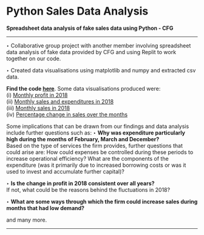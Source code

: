 # Python Sales Data Analysis
**Spreadsheet data analysis of fake sales data using Python - CFG** 

--- 

‣ Collaborative group project with another member involving spreadsheet data analysis of fake data provided by CFG and using Replit to work together on our code. 

‣ Created data visualisations using matplotlib and numpy and extracted csv data. 

**Find the code [here](https://github.com/V-Mayya/python-sales-data-analysis/blob/main/code.py)**. Some data visualisations produced were: <br/>
(i) [Monthly profit in 2018](https://github.com/V-Mayya/python-sales-data-analysis/blob/main/monthly%20profits.png)<br/>
(ii) [Monthly sales and expenditures in 2018](https://github.com/V-Mayya/python-sales-data-analysis/blob/main/monthly%20sales%20and%20expenditures.png)<br/>
(iii) [Monthly sales in 2018](https://github.com/V-Mayya/python-sales-data-analysis/blob/main/monthly%20sales.png)<br/>
(iv) [Percentage change in sales over the months](https://github.com/V-Mayya/python-sales-data-analysis/blob/main/Percentage_change_in_sales.png)

Some implications that can be drawn from our findings and data analysis include further questions such as:
‣  **Why was expenditure particularly high during the months of February, March and December?** <br/>
Based on the type of services the firm provides, further questions that could arise are: How could expenses be controlled during these periods to increase operational efficiency? What are the components of the expenditure (was it primarily due to increased borrowing costs or was it used to invest and accumulate further capital)?

‣ **Is the change in profit in 2018 consistent over all years?** <br/>
If not, what could be the reasons behind the fluctuations in 2018? 

‣ **What are some ways through which the firm could increase sales during months that had low demand?**

and many more.

---

